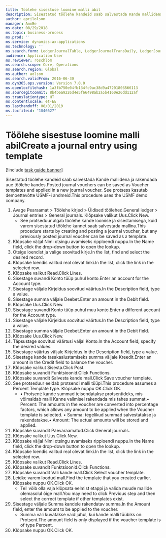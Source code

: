```yaml
---
title: Töölehe sisestuse loomine malli abil
description: Sisestatud töölehe kandeid saab salvestada Kande mallidena ja rakendada uue töölehe kandes.
author: aprilolson
manager: AnnBe
ms.date: 08/29/2018
ms.topic: business-process
ms.prod: ''
ms.service: dynamics-ax-applications
ms.technology: ''
ms.search.form: LedgerJournalTable, LedgerJournalTransDaily, LedgerJournalTransVoucherTemplate
audience: Application User
ms.reviewer: roschlom
ms.search.scope: Core, Operations
ms.search.region: Global
ms.author: aolson
ms.search.validFrom: 2016-06-30
ms.dyn365.ops.version: Version 7.0.0
ms.openlocfilehash: 1a3fb750e04fb134fc9ac38d9a47201803566113
ms.sourcegitcommit: 8b4b6a9226d4e5f66498ab2a5b4160e26dd112af
ms.translationtype: HT
ms.contentlocale: et-EE
ms.lasthandoff: 08/01/2019
ms.locfileid: "1846627"
---
```

# <a name="create-a-journal-entry-using-template"></a><span data-ttu-id="027ed-103">Töölehe sisestuse loomine malli abil</span><span class="sxs-lookup"><span data-stu-id="027ed-103">Create a journal entry using template</span></span>

[!include [task guide banner](../../includes/task-guide-banner.md)]

<span data-ttu-id="027ed-104">Sisestatud töölehe kandeid saab salvestada Kande mallidena ja rakendada uue töölehe kandes.</span><span class="sxs-lookup"><span data-stu-id="027ed-104">Posted journal vouchers can be saved as Voucher templates and applied in a new journal voucher.</span></span> <span data-ttu-id="027ed-105">See protsess kasutab demoettevõtte USMF-i andmeid.</span><span class="sxs-lookup"><span data-stu-id="027ed-105">This procedure uses the USMF demo company.</span></span>

1. <span data-ttu-id="027ed-106">Avage Pearaamat > Töölehe kirjed > Üldised töölehed.</span><span class="sxs-lookup"><span data-stu-id="027ed-106">General ledger > Journal entries > General journals.</span></span> <span data-ttu-id="027ed-107">Klõpsake valikut Uus.</span><span class="sxs-lookup"><span data-stu-id="027ed-107">Click New.</span></span>
    * <span data-ttu-id="027ed-108">See protseduur algab töölehe kande loomise ja sisestamisega, kuid varem sisestatud töölehe kannet saab salvestada mallina.</span><span class="sxs-lookup"><span data-stu-id="027ed-108">This procedure starts by creating and posting a journal voucher, but any previously posted journal voucher can be saved as a template.</span></span>  
2. <span data-ttu-id="027ed-109">Klõpsake väljal Nimi otsingu avamiseks ripploendi nuppu.</span><span class="sxs-lookup"><span data-stu-id="027ed-109">In the Name field, click the drop-down button to open the lookup.</span></span>
3. <span data-ttu-id="027ed-110">Otsige loendist ja valige soovitud kirje.</span><span class="sxs-lookup"><span data-stu-id="027ed-110">In the list, find and select the desired record.</span></span>
4. <span data-ttu-id="027ed-111">Klõpsake loendis valitud real olevat linki.</span><span class="sxs-lookup"><span data-stu-id="027ed-111">In the list, click the link in the selected row.</span></span>
5. <span data-ttu-id="027ed-112">Klõpsake valikut Read.</span><span class="sxs-lookup"><span data-stu-id="027ed-112">Click Lines.</span></span>
6. <span data-ttu-id="027ed-113">Sisestage suvandi Konto tüüp puhul konto.</span><span class="sxs-lookup"><span data-stu-id="027ed-113">Enter an account for the Account type.</span></span>
7. <span data-ttu-id="027ed-114">Sisestage väljale Kirjeldus soovitud väärtus.</span><span class="sxs-lookup"><span data-stu-id="027ed-114">In the Description field, type a value.</span></span>
8. <span data-ttu-id="027ed-115">Sisestage summa väljale Deebet.</span><span class="sxs-lookup"><span data-stu-id="027ed-115">Enter an amount in the Debit field.</span></span>
9. <span data-ttu-id="027ed-116">Klõpsake Uus.</span><span class="sxs-lookup"><span data-stu-id="027ed-116">Click New.</span></span>
10. <span data-ttu-id="027ed-117">Sisestage suvandi Konto tüüp puhul muu konto.</span><span class="sxs-lookup"><span data-stu-id="027ed-117">Enter a different account for the Account type.</span></span>
11. <span data-ttu-id="027ed-118">Sisestage väljale Kirjeldus soovitud väärtus.</span><span class="sxs-lookup"><span data-stu-id="027ed-118">In the Description field, type a value.</span></span>
12. <span data-ttu-id="027ed-119">Sisestage summa väljale Deebet.</span><span class="sxs-lookup"><span data-stu-id="027ed-119">Enter an amount in the Debit field.</span></span>
13. <span data-ttu-id="027ed-120">Klõpsake Uus.</span><span class="sxs-lookup"><span data-stu-id="027ed-120">Click New.</span></span>
14. <span data-ttu-id="027ed-121">Täpsustage soovitud väärtusi väljal Konto.</span><span class="sxs-lookup"><span data-stu-id="027ed-121">In the Account field, specify the desired values.</span></span>
15. <span data-ttu-id="027ed-122">Sisestage väärtus väljale Kirjeldus.</span><span class="sxs-lookup"><span data-stu-id="027ed-122">In the Description field, type a value.</span></span>
16. <span data-ttu-id="027ed-123">Sisestage kande tasakaalustamiseks summa väljale Kreedit.</span><span class="sxs-lookup"><span data-stu-id="027ed-123">Enter an amount in the Credit field to balance the voucher.</span></span>
17. <span data-ttu-id="027ed-124">Klõpsake valikut Sisesta.</span><span class="sxs-lookup"><span data-stu-id="027ed-124">Click Post.</span></span>
18. <span data-ttu-id="027ed-125">Klõpsake suvandit Funktsioonid.</span><span class="sxs-lookup"><span data-stu-id="027ed-125">Click Functions.</span></span>
19. <span data-ttu-id="027ed-126">Klõpsake suvandit Salvesta kande mall.</span><span class="sxs-lookup"><span data-stu-id="027ed-126">Click Save voucher template.</span></span>
20. <span data-ttu-id="027ed-127">See protseduur eeldab protsendi malli tüüpi.</span><span class="sxs-lookup"><span data-stu-id="027ed-127">This procedure assumes a Percent Template type.</span></span> <span data-ttu-id="027ed-128">Klõpsake nuppu OK.</span><span class="sxs-lookup"><span data-stu-id="027ed-128">Click OK.</span></span>
    * <span data-ttu-id="027ed-129">• Protsent: kande summad teisendatakse protsentideks, mis võimaldab malli Kanne valimisel rakendada mis tahes summat.</span><span class="sxs-lookup"><span data-stu-id="027ed-129">• Percent: The amounts in the voucher are converted into percentage factors, which allows any amount to be applied when the Voucher template is selected.</span></span>  <span data-ttu-id="027ed-130">• Summa: tegelikud summad salvestatakse ja rakendatakse.</span><span class="sxs-lookup"><span data-stu-id="027ed-130">• Amount: The actual amounts will be stored and applied.</span></span>  
21. <span data-ttu-id="027ed-131">Klõpsake suvandit Päevaraamatud.</span><span class="sxs-lookup"><span data-stu-id="027ed-131">Click General journals.</span></span>
22. <span data-ttu-id="027ed-132">Klõpsake valikut Uus.</span><span class="sxs-lookup"><span data-stu-id="027ed-132">Click New.</span></span>
23. <span data-ttu-id="027ed-133">Klõpsake väljal Nimi otsingu avamiseks ripploendi nuppu.</span><span class="sxs-lookup"><span data-stu-id="027ed-133">In the Name field, click the drop-down button to open the lookup.</span></span>
24. <span data-ttu-id="027ed-134">Klõpsake loendis valitud real olevat linki.</span><span class="sxs-lookup"><span data-stu-id="027ed-134">In the list, click the link in the selected row.</span></span>
25. <span data-ttu-id="027ed-135">Klõpsake valikut Read.</span><span class="sxs-lookup"><span data-stu-id="027ed-135">Click Lines.</span></span>
26. <span data-ttu-id="027ed-136">Klõpsake suvandit Funktsioonid.</span><span class="sxs-lookup"><span data-stu-id="027ed-136">Click Functions.</span></span>
27. <span data-ttu-id="027ed-137">Klõpsake suvandit Vali kande mall.</span><span class="sxs-lookup"><span data-stu-id="027ed-137">Click Select voucher template.</span></span>
28. <span data-ttu-id="027ed-138">Leidke varem loodud mall.</span><span class="sxs-lookup"><span data-stu-id="027ed-138">Find the template that you created earlier.</span></span> <span data-ttu-id="027ed-139">Klõpsake nuppu OK.</span><span class="sxs-lookup"><span data-stu-id="027ed-139">Click OK.</span></span>
    * <span data-ttu-id="027ed-140">Teil võib olla vaja klõpsata eelmist etappi ja valida muude mallide olemasolul õige mall.</span><span class="sxs-lookup"><span data-stu-id="027ed-140">You may need to click Previous step and then select the correct template if other templates exist.</span></span>  
29. <span data-ttu-id="027ed-141">Sisestage väljale Summa kandele rakendatav summa.</span><span class="sxs-lookup"><span data-stu-id="027ed-141">In the Amount field, enter the amount to be applied to the voucher.</span></span>
    * <span data-ttu-id="027ed-142">Summa väli kuvatakse vaid juhul, kui kande malli tüübiks on Protsent.</span><span class="sxs-lookup"><span data-stu-id="027ed-142">The amount field is only displayed if the voucher template is of type Percent.</span></span>  
30. <span data-ttu-id="027ed-143">Klõpsake nuppu OK.</span><span class="sxs-lookup"><span data-stu-id="027ed-143">Click OK.</span></span>

